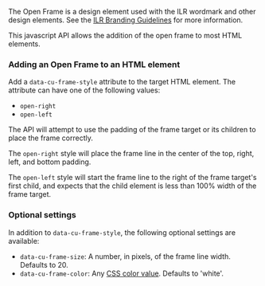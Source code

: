 The Open Frame is a design element used with the ILR wordmark and other design elements. See the [ILR Branding Guidelines][] for more information.

This javascript API allows the addition of the open frame to most HTML elements.

### Adding an Open Frame to an HTML element

Add a `data-cu-frame-style` attribute to the target HTML element. The attribute can have one of the following values:

- `open-right`
- `open-left`

The API will attempt to use the padding of the frame target or its children to place the frame correctly.

The `open-right` style will place the frame line in the center of the top, right, left, and bottom padding.

The `open-left` style will start the frame line to the right of the frame target's first child, and expects that the child element is less than 100% width of the frame target.

### Optional settings

In addition to `data-cu-frame-style`, the following optional settings are available:

- `data-cu-frame-size`: A number, in pixels, of the frame line width. Defaults to 20.
- `data-cu-frame-color`: Any [CSS color value][]. Defaults to 'white'.


[ILR Branding Guidelines]: https://brand.ilr.cornell.edu/our-visual-style/open-frame
[CSS color value]: https://developer.mozilla.org/en-US/docs/Web/CSS/color_value
